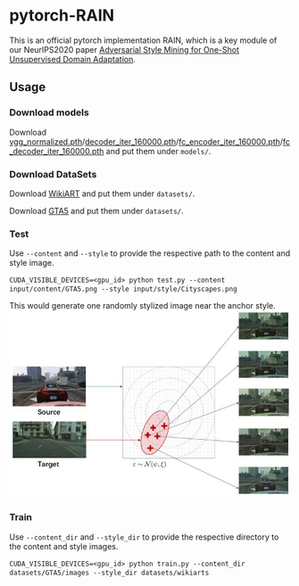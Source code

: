 # pytorch-RAIN

This is an official pytorch implementation RAIN, which is a key module of our NeurIPS2020 paper [Adversarial Style Mining for One-Shot Unsupervised Domain Adaptation](https://proceedings.neurips.cc/paper/2020/hash/ed265bc903a5a097f61d3ec064d96d2e-Abstract.html).


## Usage

### Download models
Download [vgg_normalized.pth](https://drive.google.com/file/d/1EwhOhRSRxDfGebTyMAFMLxZgd-fztc9o/view?usp=sharing)/[decoder_iter_160000.pth](https://drive.google.com/file/d/1p56j29T2B-q2LAEpiwwW3ahlkEep0yNq/view?usp=sharing)/[fc_encoder_iter_160000.pth](https://drive.google.com/file/d/1MzeG28skoWdcjjc0DbmYj4iPbnZbbfDm/view?usp=sharing)/[fc_decoder_iter_160000.pth](https://drive.google.com/file/d/1xrkpSPljeGJvhBYQbL8yLiOIRmWGxBc0/view?usp=sharing) and put them under `models/`.

### Download DataSets
Download [WikiART](https://storage.googleapis.com/kagglesdsdata/competitions/5127/868727/train.zip?GoogleAccessId=web-data@kaggle-161607.iam.gserviceaccount.com&Expires=1607156836&Signature=WyHDcxlognSXjpF0nYeRMMUGzdn%2B0n6knOT3I%2BygltsMFfSoT2AoWBP4Swaaacs6j9J7vpG3SiYTskH90POT6olz1FNsBO3pd0YKPyRTNb6%2BpoTXZTe5p2GHXP3l7FF6CryIu8yzGUErDEHnky0ZHQ23riSVJG%2F95JikmY9xdXhbKZqD7I%2Bktoup8T1r%2BhgGtayZAXRaerhTwhekYPMQKvIUQvdWedvEyAqo5%2BouUiM8KTKfuTcsnZ1a4H7Q0IYIJMMk5nbuoy5z80gqUGhBf8kI17RSTEpOY7q4Gz5lU66rCtjElvjGSHsgWdfGcqSxQ2zD2%2B%2FSHMCzcFHViC1oBQ%3D%3D&response-content-disposition=attachment%3B+filename%3Dtrain.zip) and put them under `datasets/`.

Download [GTA5](https://download.visinf.tu-darmstadt.de/data/from_games/) and put them under `datasets/`.


### Test
Use `--content` and `--style` to provide the respective path to the content and style image.
```
CUDA_VISIBLE_DEVICES=<gpu_id> python test.py --content input/content/GTA5.png --style input/style/Cityscapes.png
```

This would generate one randomly stylized image near the anchor style.
![](https://github.com/RoyalVane/ASM/blob/main/RAIN/RAIN_anchored_sampling.jpg)

### Train
Use `--content_dir` and `--style_dir` to provide the respective directory to the content and style images.
```
CUDA_VISIBLE_DEVICES=<gpu_id> python train.py --content_dir datasets/GTA5/images --style_dir datasets/wikiarts
```



